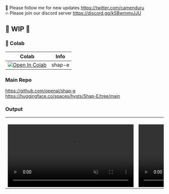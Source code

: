 🐣 Please follow me for new updates https://twitter.com/camenduru <br />
🔥 Please join our discord server https://discord.gg/k5BwmmvJJU

## 🚦 WIP 🚦

### 🦒 Colab

| Colab | Info
| --- | --- |
[![Open In Colab](https://colab.research.google.com/assets/colab-badge.svg)](https://colab.research.google.com/github/camenduru/shap-e-colab/blob/main/shap-e.ipynb) | shap-e

### Main Repo
https://github.com/openai/shap-e <br />
https://huggingface.co/spaces/hysts/Shap-E/tree/main <br />

### Output
<table><tbody><tr><td><center>
<br>
<video src="https://user-images.githubusercontent.com/54370274/236591224-ca0fc076-71d8-4410-8a7c-a5b5729d1979.mp4" data-canonical-src="https://user-images.githubusercontent.com/54370274/236591224-ca0fc076-71d8-4410-8a7c-a5b5729d1979.mp4" controls="controls" muted="muted" class="d-block rounded-bottom-2 border-top width-fit" style="max-height:640px; min-height: 200px"></video>
</center></td><td><center>
<br>
<video src="https://user-images.githubusercontent.com/54370274/236591642-8a98e8eb-c68a-4d28-9d3a-0455ee2dee84.mp4" data-canonical-src="https://user-images.githubusercontent.com/54370274/236591642-8a98e8eb-c68a-4d28-9d3a-0455ee2dee84.mp4" controls="controls" muted="muted" class="d-block rounded-bottom-2 border-top width-fit" style="max-height:640px; min-height: 200px"></video>
</center></td><td><center>
<br>
<video src="https://user-images.githubusercontent.com/54370274/236591812-0c93e6a3-7072-4b72-831f-f6f137dfba5f.mp4" data-canonical-src="https://user-images.githubusercontent.com/54370274/236591812-0c93e6a3-7072-4b72-831f-f6f137dfba5f.mp4" controls="controls" muted="muted" class="d-block rounded-bottom-2 border-top width-fit" style="max-height:640px; min-height: 200px"></video>
</center></td><td><center>
<br>
<video src="https://user-images.githubusercontent.com/54370274/236591898-a0cfd20a-a0ec-4f5a-a926-62a67adede0f.mp4" data-canonical-src="https://user-images.githubusercontent.com/54370274/236591898-a0cfd20a-a0ec-4f5a-a926-62a67adede0f.mp4" controls="controls" muted="muted" class="d-block rounded-bottom-2 border-top width-fit" style="max-height:640px; min-height: 200px"></video>
</center></td><td><center>
</center></td></tr></tbody></table>
